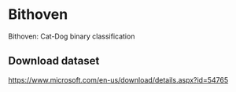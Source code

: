 # Bithoven

Bithoven: Cat-Dog binary classification


## Download dataset
https://www.microsoft.com/en-us/download/details.aspx?id=54765
